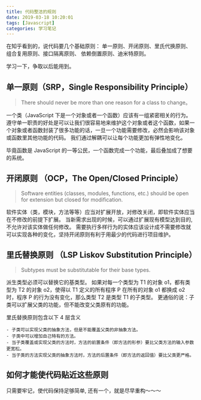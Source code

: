 ```yaml
---
title: 代码整洁的规则
date: 2019-03-18 10:20:01
tags: [Javascript]
categories: 学习笔记
---
```


在知乎看到的，说代码要几个基础原则：
单一原则、开闭原则、里氏代换原则、组合复用原则、接口隔离原则、 依赖倒置原则、迪米特原则。

学习一下，争取以后能用到。

## 单一原则（SRP，Single Responsibility Principle）

> There should never be more than one reason for a class to change。

一个类（JavaScript 下是一个对象或者一个函数）应该有一组紧密相关的行为。
遵守单一职责的好处是可以让我们很容易地来维护这个对象或者这个函数，如果一个对象或者函数封装了很多功能的话，一旦一个功能需要修改，必然会影响该对象或函数里其他功能的代码。
我们通过解耦可以让每个功能更加有弹性地变化。

毕竟函数是 JavaScript 的一等公民，一个函数完成一个功能，最后叠加成了想要的系统。

## 开闭原则 （OCP，The Open/Closed Principle）

> Software entities (classes, modules, functions, etc.) should be open for extension but closed for modification.

软件实体（类，模块，方法等等）应当对扩展开放，对修改关闭，即软件实体应当在不修改的前提下扩展。
当新需求出现的时候，可以通过扩展现有模型达到目的, 不允许对该实体做任何修改。
需要执行多样行为的实体应该设计成不需要修改就可以实现各种的变化，坚持开闭原则有利于用最少的代码进行项目维护。

## 里氏替换原则 （LSP Liskov Substitution Principle）

> Subtypes must be substitutable for their base types.

派生类型必须可以替换它的基类型。
如果对每一个类型为 T1 的对象 o1，都有类型为 T2 的对象 o2，使得以 T1 定义的所有程序 P 在所有的对象 o1 都换成 o2 时，程序 P 的行为没有变化，那么类型 T2 是类型 T1 的子类型。
更通俗的说：子类可以扩展父类的功能，但不能改变父类原有的功能。

里氏替换原则包含以下 4 层含义

    - 子类可以实现父类的抽象方法，但是不能覆盖父类的非抽象方法。
    - 子类中可以增加自己特有的方法。
    - 当子类覆盖或实现父类的方法时，方法的前置条件（即方法的形参）要比父类方法的输入参数更宽松。
    - 当子类的方法实现父类的抽象方法时，方法的后置条件（即方法的返回值）要比父类更严格。

## 如何才能使代码贴近这些原则

只需要牢记，使代码保持足够简单, 还有一个，就是尽早重构～～～
